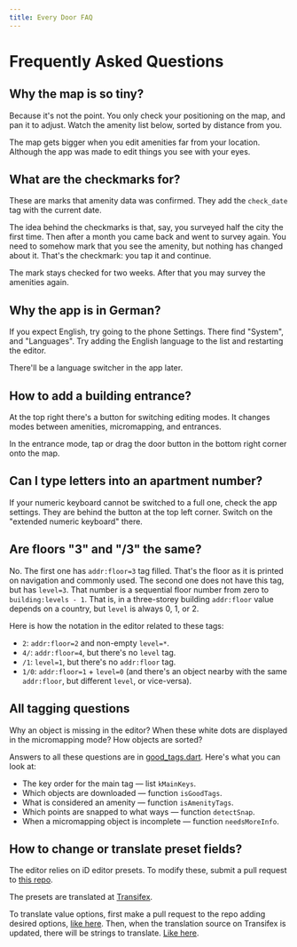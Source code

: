 ```yaml
---
title: Every Door FAQ
---
```

# Frequently Asked Questions

## Why the map is so tiny?

Because it's not the point. You only check your positioning on the map,
and pan it to adjust. Watch the amenity list below, sorted by distance
from you.

The map gets bigger when you edit amenities far from your location.
Although the app was made to edit things you see with your eyes.

## What are the checkmarks for?

These are marks that amenity data was confirmed. They add the
`check_date` tag with the current date.

The idea behind the checkmarks is that, say, you surveyed half
the city the first time. Then after a month you came back and
went to survey again. You need to somehow mark that you see
the amenity, but nothing has changed about it. That's the checkmark:
you tap it and continue.

The mark stays checked for two weeks. After that you may survey
the amenities again.

## Why the app is in German?

If you expect English, try going to the phone Settings. There find
"System", and "Languages". Try adding the English language to the list
and restarting the editor.

There'll be a language switcher in the app later.

## How to add a building entrance?

At the top right there's a button for switching editing modes.
It changes modes between amenities, micromapping, and entrances.

In the entrance mode, tap or drag the door button in the bottom
right corner onto the map.

## Can I type letters into an apartment number?

If your numeric keyboard cannot be switched to a full one, check
the app settings. They are behind the button at the top left corner.
Switch on the "extended numeric keyboard" there.

## Are floors "3" and "/3" the same?

No. The first one has `addr:floor=3` tag filled. That's the floor
as it is printed on navigation and commonly used. The second one
does not have this tag, but has `level=3`. That number is a sequential
floor number from zero to `building:levels - 1`. That is, in a
three-storey building `addr:floor` value depends on a country,
but `level` is always 0, 1, or 2.

Here is how the notation in the editor related to these tags:

* `2`: `addr:floor=2` and non-empty `level=*`.
* `4/`: `addr:floor=4`, but there's no `level` tag.
* `/1`: `level=1`, but there's no `addr:floor` tag.
* `1/0`: `addr:floor=1` + `level=0` (and there's an object nearby
  with the same `addr:floor`, but different `level`, or vice-versa).

## All tagging questions

Why an object is missing in the editor? When these white dots are
displayed in the micromapping mode? How objects are sorted?

Answers to all these questions are in
[good\_tags.dart](https://github.com/Zverik/every_door/blob/main/lib/helpers/good_tags.dart).
Here's what you can look at:

* The key order for the main tag — list `kMainKeys`.
* Which objects are downloaded — function `isGoodTags`.
* What is considered an amenity — function `isAmenityTags`.
* Which points are snapped to what ways — function `detectSnap`.
* When a micromapping object is incomplete — function `needsMoreInfo`.

## How to change or translate preset fields?

The editor relies on iD editor presets. To modify these, submit
a pull request to [this repo](https://github.com/openstreetmap/id-tagging-schema).

The presets are translated at [Transifex](https://www.transifex.com/openstreetmap/id-editor/translate/#ru/presets/).

To translate value options, first make a pull request to the repo
adding desired options, [like here](https://github.com/openstreetmap/id-tagging-schema/blob/main/data/fields/camera/type.json).
Then, when the translation source on Transifex is updated, there
will be strings to translate.
[Like here](https://www.transifex.com/openstreetmap/id-editor/translate/#ru/presets/101711314?q=key%3Apresets.fields.camera%2Ftype).
